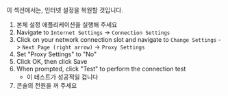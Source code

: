 이 섹션에서는, 인터넷 설정을 복원할 것입니다.

1. 본체 설정 에플리케이션을 실행해 주세요
2. Navigate to `Internet Settings` -> `Connection Settings`
3. Click on your network connection slot and navigate to `Change Settings` -> `Next Page (right arrow)` -> `Proxy Settings`
4. Set "Proxy Settings" to "No"
5. Click OK, then click Save
6. When prompted, click "Test" to perform the connection test
   - 이 테스트가 성공적일 겁니다
7. 콘솔의 전원을 꺼 주세요
